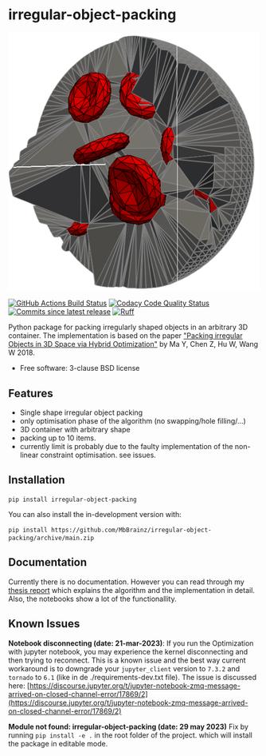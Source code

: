 # irregular-object-packing
<!-- include image  -->
![irregular-object-packing](/data/tetmesh_of_11_cells0.png)

<!-- ![Documentation Status](https://readthedocs.org/projects/irregular-object-packing/badge/?style=flat)(<https://irregular-object-packing.readthedocs.io/>) -->
<!-- ![Travis CI](https://img.shields.io/travis/MbBrainz/irregular-object-packing.svg)(https://travis-ci.org/MbBrainz/irregular-object-packing) -->
<!-- ![AppVeyor Build Status](https://ci.appveyor.com/api/projects/status/github/MbBrainz/irregular-object-packing?branch=main&svg=true)(<https://ci.appveyor.com/project/MbBrainz/irregular-object-packing>) -->

<!-- [![PyPi version](https://img.shields.io/pypi/v/irregular-object-packing.svg)](https://pypi.python.org/pypi/irregular-object-packing) -->
[![GitHub Actions Build Status](https://github.com/MbBrainz/irregular-object-packing/actions/workflows/github-actions.yml/badge.svg)](https://github.com/MbBrainz/irregular-object-packing/actions)
[![Codacy Code Quality Status](https://app.codacy.com/project/badge/Grade/498833b3aa9447c0a6147088c5c9fabd)](https://www.codacy.com/gh/MbBrainz/irregular-object-packing/dashboard?utm_source=github.com&utm_medium=referral&utm_content=MbBrainz/irregular-object-packing&utm_campaign=Badge_Grade)
[![Commits since latest release](https://img.shields.io/github/commits-since/MbBrainz/irregular-object-packing/v0.0.0.svg)](https://github.com/MbBrainz/irregular-object-packing/compare/v0.0.0...main)
[![Ruff](https://img.shields.io/endpoint?url=https://raw.githubusercontent.com/charliermarsh/ruff/main/assets/badge/v2.json)](https://github.com/astral-sh/ruff)

Python package for packing irregularly shaped objects in an arbitrary 3D container.
The implementation is based on the paper ["Packing irregular Objects in 3D Space via Hybrid Optimization"](http://dx.doi.org/10.1111/CGF.13490) by Ma Y, Chen Z, Hu W, Wang W 2018.

* Free software: 3-clause BSD license
<!-- * Documentation: (COMING SOON!) [https://MbBrainz.github.io/irregular-object-packing](https://MbBrainz.github.io/irregular-object-packing) -->

## Features

* Single shape irregular object packing
* only optimisation phase of the algorithm (no swapping/hole filling/...)
* 3D container with arbitrary shape
* packing up to 10 items.
* currently limit is probably due to the faulty implementation of the non-linear constraint optimisation. see issues.

## Installation

    pip install irregular-object-packing

You can also install the in-development version with:

    pip install https://github.com/MbBrainz/irregular-object-packing/archive/main.zip

## Documentation

Currently there is no documentation. However you can read through my [thesis report](/static/Thesis-Maurits_Bos-MSc_Computational_Science-Final-19June2023-1-fix.pdf) which explains the algorithm and the implementation in detail. Also, the notebooks show a lot of the functionallity.

## Known Issues

**Notebook disconnecting (date: 21-mar-2023)**:
If you run the Optimization with jupyter notebook, you may experience the kernel disconnecting and then trying to reconnect.
This is a known issue and the best way current workaround is to downgrade your `jupyter_client` version to `7.3.2` and `tornado` to `6.1` (like in de ./requirements-dev.txt file).
The issue is discussed here: [https://discourse.jupyter.org/t/jupyter-notebook-zmq-message-arrived-on-closed-channel-error/17869/2](https://discourse.jupyter.org/t/jupyter-notebook-zmq-message-arrived-on-closed-channel-error/17869/2)

**Module not found: irregular-object-packing (date: 29 may 2023)**
Fix by running `pip install -e .` in the root folder of the project. which will install the package in editable mode.
